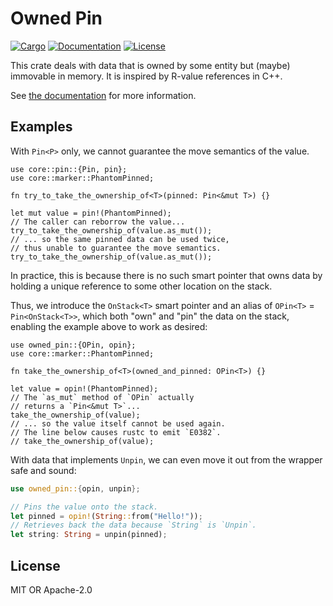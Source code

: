 # Owned Pin

[![Cargo](https://img.shields.io/crates/v/owned-pin.svg)](https://crates.io/crates/owned-pin)
[![Documentation](https://docs.rs/owned-pin/badge.svg)](https://docs.rs/owned-pin)
[![License](https://img.shields.io/badge/license-MIT%2FApache--2.0-blue.svg)](https://github.com/js2xxx/owned-pin)

This crate deals with data that is owned by some entity but (maybe) immovable in memory. It is inspired by R-value references in C++.

See [the documentation](https://docs.rs/owned-pin/) for more information.

## Examples

With `Pin<P>` only, we cannot guarantee the move semantics of the value.

```rust,no_run
use core::pin::{Pin, pin};
use core::marker::PhantomPinned;

fn try_to_take_the_ownership_of<T>(pinned: Pin<&mut T>) {}

let mut value = pin!(PhantomPinned);
// The caller can reborrow the value...
try_to_take_the_ownership_of(value.as_mut());
// ... so the same pinned data can be used twice,
// thus unable to guarantee the move semantics.
try_to_take_the_ownership_of(value.as_mut());
```

In practice, this is because there is no such smart pointer that owns data by holding a unique reference to some other location on the stack.

Thus, we introduce the `OnStack<T>` smart pointer and an alias of `OPin<T>` = `Pin<OnStack<T>>`, which both "own" and "pin" the data on the stack, enabling the example above to work as desired:

```rust,compile_fail
use owned_pin::{OPin, opin};
use core::marker::PhantomPinned;

fn take_the_ownership_of<T>(owned_and_pinned: OPin<T>) {}

let value = opin!(PhantomPinned);
// The `as_mut` method of `OPin` actually
// returns a `Pin<&mut T>`...
take_the_ownership_of(value);
// ... so the value itself cannot be used again.
// The line below causes rustc to emit `E0382`.
// take_the_ownership_of(value);
```

With data that implements `Unpin`, we can even move it out from the wrapper safe and sound:

```rust
use owned_pin::{opin, unpin};

// Pins the value onto the stack.
let pinned = opin!(String::from("Hello!"));
// Retrieves back the data because `String` is `Unpin`.
let string: String = unpin(pinned);
```

## License

MIT OR Apache-2.0